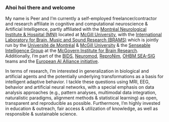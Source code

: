 ### Ahoi hoi there and welcome 

My name is Peer and I’m currently a self-employed freelancer/contractor and research affiliate in cognitive and computational neuroscience & Artificial Intelligence, partly affiliated with the [Montréal Neurological Institute & Hospital (MNI)](https://www.mcgill.ca/neuro/) located at [McGill University](https://www.mcgill.ca/), with the [International Laboratory for Brain, Music and Sound Research (BRAMS)](https://www.brams.org/en/) which is jointly run by the [Université de Montréal](https://www.umontreal.ca/) & [McGill University](https://www.mcgill.ca/) & the [Senseable Intelligence Group](https://sensein.group/) at the [McGovern Institute for Brain Research](https://mcgovern.mit.edu/). Additionally, I’m part of the [BIDS](https://bids-specification.readthedocs.io/en/stable/index.html), [Neuromod](https://www.cneuromod.ca/), [ReproNim](https://www.repronim.org/), [OHBM SEA-SIG](https://ohbm-environment.org/) teams and the [European AI Alliance initiative](https://digital-strategy.ec.europa.eu/en/policies/european-ai-alliance).

In terms of research, I’m interested in generalization in biological and artificial agents and the potentially underlying transformations as a basis for intelligent adaptive behavior. I tackle these questions using MRI, EEG, behavior and artificial neural networks, with a special emphasis on data analysis approaches (e.g., pattern analyses, multimodal data integration, naturalistic paradigms, alignment methods & statistical learning) as open, transparent and reproducible as possible. Furthermore, I’m highly invested in education & outreach, fair access & utilization of knowledge, as well as responsible & sustainable science.
